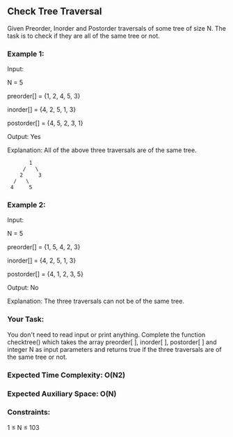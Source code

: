 ## Check Tree Traversal
Given Preorder, Inorder and Postorder traversals of some tree of size N. The task is to check if they are all of the same tree or not.

### Example 1:
Input:

N = 5 

preorder[] = {1, 2, 4, 5, 3}

inorder[] = {4, 2, 5, 1, 3}

postorder[] = {4, 5, 2, 3, 1}

Output: Yes

Explanation: 
All of the above three traversals are of the same tree.

           1
         /   \
        2     3
      /   \
     4     5
     
### Example 2:
Input:

N = 5

preorder[] = {1, 5, 4, 2, 3}

inorder[] = {4, 2, 5, 1, 3}

postorder[] = {4, 1, 2, 3, 5}

Output: No

Explanation: The three traversals can not be of the same tree.

### Your Task:
You don't need to read input or print anything. Complete the function checktree() which takes the array preorder[ ], inorder[ ], postorder[ ] and integer N as input parameters and returns true if the three traversals are of the same tree or not. 

### Expected Time Complexity: O(N2)
### Expected Auxiliary Space: O(N)

### Constraints:

1 ≤ N ≤ 103
